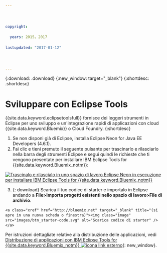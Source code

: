 ```yaml
---



copyright:

  years: 2015，2017

lastupdated: "2017-01-12"



---
```


{:download: .download}
{:new_window: target="_blank"}
{:shortdesc: .shortdesc}

# Sviluppare con Eclipse Tools

{{site.data.keyword.eclipsetoolsfull}} fornisce
dei leggeri strumenti in Eclipse per uno sviluppo e un'integrazione rapidi di applicazioni con cloud {{site.data.keyword.Bluemix}} o
Cloud Foundry.
{:shortdesc}

  1. Se non disponi già di Eclipse, installa Eclipse Neon for Java EE Developers (4.6.1).
  2. Fai clic e tieni premuto il seguente pulsante per trascinarlo e rilasciarlo nella barra degli strumenti Eclipse e segui quindi le richieste che ti vengono presentate per installare IBM Eclipse Tools for {{site.data.keyword.Bluemix_notm}}:

   [![Trascinalo e rilascialo in uno spazio di lavoro Eclipse Neon in esecuzione per installare IBM Eclipse Tools for {{site.data.keyword.Bluemix_notm}}](images/installbutton.png)](http://marketplace.eclipse.org/marketplace-client-intro?mpc_install=1774120)

  3. {: download} Scarica il tuo codice di starter e importalo in Eclipse andando a **File>Importa progetti esistenti nello spazio di lavoro>File di archivio**.

    <a class="xref" href="http://bluemix.net" target="_blank" title="(si apre in una nuova scheda o finestra)"><img class="image" src="images/btn_starter-code.svg" alt="Scarica codice di starter" /> </a>

Per istruzioni dettagliate relative alla distribuzione delle applicazioni, vedi [Distribuzione di applicazioni con IBM Eclipse Tools for {{site.data.keyword.Bluemix_notm}} ![icona link esterno](../icons/launch-glyph.svg)](/docs/manageapps/eclipsetools/eclipsetools.html#eclipsetools){: new_window}.
